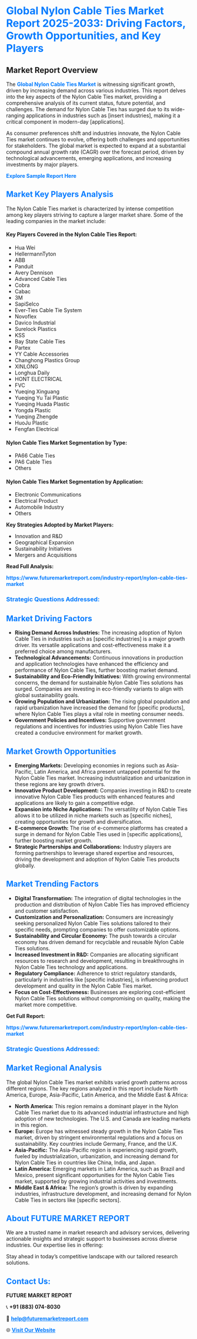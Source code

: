 <h1 style="color: #007BFF;">Global Nylon Cable Ties Market Report 2025-2033: Driving Factors, Growth Opportunities, and Key Players</h1>

<section id="overview">
<h2>Market Report Overview</h2>
<p>The <a href="https://www.futuremarketreport.com/industry-report/nylon-cable-ties-market" style="color: #007BFF; text-decoration: none;"><strong>Global Nylon Cable Ties Market</strong></a> is witnessing significant growth, driven by increasing demand across various industries. This report delves into the key aspects of the Nylon Cable Ties market, providing a comprehensive analysis of its current status, future potential, and challenges. The demand for Nylon Cable Ties has surged due to its wide-ranging applications in industries such as [insert industries], making it a critical component in modern-day [applications].</p>
<p>As consumer preferences shift and industries innovate, the Nylon Cable Ties market continues to evolve, offering both challenges and opportunities for stakeholders. The global market is expected to expand at a substantial compound annual growth rate (CAGR) over the forecast period, driven by technological advancements, emerging applications, and increasing investments by major players.</p>
</section>

<section id="overview">
<p><a href="https://www.futuremarketreport.com/request-sample/reportId=55249" style="color: #007BFF; text-decoration: none;"><strong>Explore Sample Report Here</strong></a></p>
</section>

<section id="key-players">
<h2 style="color: #007BFF;">Market Key Players Analysis</h2>
<p>The Nylon Cable Ties market is characterized by intense competition among key players striving to capture a larger market share. Some of the leading companies in the market include:</p>
<h4>Key Players Covered in the Nylon Cable Ties Report:</h4>
<ul><li>Hua Wei</li><li>HellermannTyton</li><li>ABB</li><li>Panduit</li><li>Avery Dennison</li><li>Advanced Cable Ties</li><li>Cobra</li><li>Cabac</li><li>3M</li><li>SapiSelco</li><li>Ever-Ties Cable Tie System</li><li>Novoflex</li><li>Davico Industrial</li><li>Surelock Plastics</li><li>KSS</li><li>Bay State Cable Ties</li><li>Partex</li><li>YY Cable Accessories</li><li>Changhong Plastics Group</li><li>XINLONG</li><li>Longhua Daily</li><li>HONT ELECTRICAL</li><li>FVC</li><li>Yueqing Xinguang</li><li>Yueqing Yu Tai Plastic</li><li>Yueqing Huada Plastic</li><li>Yongda Plastic</li><li>Yueqing Zhengde</li><li>HuoJu Plastic</li><li>Fengfan Electrical</li></ul>
<h4>Nylon Cable Ties Market Segmentation by Type:</h4>
<ul><li>PA66 Cable Ties</li><li>PA6 Cable Ties</li><li>Others</li></ul>

<h4>Nylon Cable Ties Market Segmentation by Application:</h4>
<ul><li>Electronic Communications</li><li>Electrical Product</li><li>Automobile Industry</li><li>Others</li></ul>
<p><strong>Key Strategies Adopted by Market Players:</strong></p>
<ul>
<li>Innovation and R&D</li>
<li>Geographical Expansion</li>
<li>Sustainability Initiatives</li>
<li>Mergers and Acquisitions</li>
</ul>
</section>

<section>
<p><strong>Read Full Analysis: </strong></p><a href="https://www.futuremarketreport.com/industry-report/nylon-cable-ties-market" style="color: #007BFF; text-decoration: none;"><strong>https://www.futuremarketreport.com/industry-report/nylon-cable-ties-market</strong></a>
<h3 style="color: #007BFF;">Strategic Questions Addressed:</h3>
</section>

<section id="driving-factors">
<h2 style="color: #007BFF;">Market Driving Factors</h2>
<ul>
<li><strong>Rising Demand Across Industries:</strong> The increasing adoption of Nylon Cable Ties in industries such as [specific industries] is a major growth driver. Its versatile applications and cost-effectiveness make it a preferred choice among manufacturers.</li>
<li><strong>Technological Advancements:</strong> Continuous innovations in production and application technologies have enhanced the efficiency and performance of Nylon Cable Ties, further boosting market demand.</li>
<li><strong>Sustainability and Eco-Friendly Initiatives:</strong> With growing environmental concerns, the demand for sustainable Nylon Cable Ties solutions has surged. Companies are investing in eco-friendly variants to align with global sustainability goals.</li>
<li><strong>Growing Population and Urbanization:</strong> The rising global population and rapid urbanization have increased the demand for [specific products], where Nylon Cable Ties plays a vital role in meeting consumer needs.</li>
<li><strong>Government Policies and Incentives:</strong> Supportive government regulations and incentives for industries using Nylon Cable Ties have created a conducive environment for market growth.</li>
</ul>
</section>

<section id="growth-opportunities">
<h2 style="color: #007BFF;">Market Growth Opportunities</h2>
<ul>
<li><strong>Emerging Markets:</strong> Developing economies in regions such as Asia-Pacific, Latin America, and Africa present untapped potential for the Nylon Cable Ties market. Increasing industrialization and urbanization in these regions are key growth drivers.</li>
<li><strong>Innovative Product Development:</strong> Companies investing in R&D to create innovative Nylon Cable Ties products with enhanced features and applications are likely to gain a competitive edge.</li>
<li><strong>Expansion into Niche Applications:</strong> The versatility of Nylon Cable Ties allows it to be utilized in niche markets such as [specific niches], creating opportunities for growth and diversification.</li>
<li><strong>E-commerce Growth:</strong> The rise of e-commerce platforms has created a surge in demand for Nylon Cable Ties used in [specific applications], further boosting market growth.</li>
<li><strong>Strategic Partnerships and Collaborations:</strong> Industry players are forming partnerships to leverage shared expertise and resources, driving the development and adoption of Nylon Cable Ties products globally.</li>
</ul>
</section>

<section id="trending-factors">
<h2 style="color: #007BFF;">Market Trending Factors</h2>
<ul>
<li><strong>Digital Transformation:</strong> The integration of digital technologies in the production and distribution of Nylon Cable Ties has improved efficiency and customer satisfaction.</li>
<li><strong>Customization and Personalization:</strong> Consumers are increasingly seeking personalized Nylon Cable Ties solutions tailored to their specific needs, prompting companies to offer customizable options.</li>
<li><strong>Sustainability and Circular Economy:</strong> The push towards a circular economy has driven demand for recyclable and reusable Nylon Cable Ties solutions.</li>
<li><strong>Increased Investment in R&D:</strong> Companies are allocating significant resources to research and development, resulting in breakthroughs in Nylon Cable Ties technology and applications.</li>
<li><strong>Regulatory Compliance:</strong> Adherence to strict regulatory standards, particularly in industries like [specific industries], is influencing product development and quality in the Nylon Cable Ties market.</li>
<li><strong>Focus on Cost-Effectiveness:</strong> Businesses are exploring cost-efficient Nylon Cable Ties solutions without compromising on quality, making the market more competitive.</li>
</ul>
</section>

<section>
<p><strong>Get Full Report: </strong></p><a href="https://www.futuremarketreport.com/industry-report/nylon-cable-ties-market" style="color: #007BFF; text-decoration: none;"><strong>https://www.futuremarketreport.com/industry-report/nylon-cable-ties-market</strong></a>
<h3 style="color: #007BFF;">Strategic Questions Addressed:</h3>
</section>


<section id="regional-analysis">
<h2 style="color: #007BFF;">Market Regional Analysis</h2>
<p>The global Nylon Cable Ties market exhibits varied growth patterns across different regions. The key regions analyzed in this report include North America, Europe, Asia-Pacific, Latin America, and the Middle East & Africa:</p>
<ul>
<li><strong>North America:</strong> This region remains a dominant player in the Nylon Cable Ties market due to its advanced industrial infrastructure and high adoption of new technologies. The U.S. and Canada are leading markets in this region.</li>
<li><strong>Europe:</strong> Europe has witnessed steady growth in the Nylon Cable Ties market, driven by stringent environmental regulations and a focus on sustainability. Key countries include Germany, France, and the U.K.</li>
<li><strong>Asia-Pacific:</strong> The Asia-Pacific region is experiencing rapid growth, fueled by industrialization, urbanization, and increasing demand for Nylon Cable Ties in countries like China, India, and Japan.</li>
<li><strong>Latin America:</strong> Emerging markets in Latin America, such as Brazil and Mexico, present significant opportunities for the Nylon Cable Ties market, supported by growing industrial activities and investments.</li>
<li><strong>Middle East & Africa:</strong> The region’s growth is driven by expanding industries, infrastructure development, and increasing demand for Nylon Cable Ties in sectors like [specific sectors].</li>
</ul>
</section>

<footer>
<h2 style="color: #007BFF;">About FUTURE MARKET REPORT</h2>
<p>We are a trusted name in market research and advisory services, delivering actionable insights and strategic support to businesses across diverse industries. Our expertise lies in offering:</p>

<p>Stay ahead in today’s competitive landscape with our tailored research solutions.</p>

<h2 style="color: #007BFF;">Contact Us:</h2>
<p><strong>FUTURE MARKET REPORT</strong></p>
<p>📞 <strong>+91 (883) 074-8030</strong></p>
<p>📧 <strong><a href="mailto:help@futuremarketreport.com" style="color: #007BFF;">help@futuremarketreport.com</a></strong></p>
<p>🌐 <strong><a href="https://www.futuremarketreport.com/" style="color: #007BFF;">Visit Our Website</a></strong></p>
</footer>